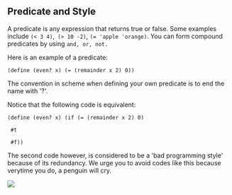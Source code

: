 ## Predicate and Style

A predicate is any expression that returns true or false. Some examples
include `(< 3 4)`,` (> 10 -2)`, `(= 'apple 'orange)`. You can form compound
predicates by using ` and, or, not. `

Here is an example of a predicate:

`(define (even? x) (= (remainder x 2) 0))`

The convention in scheme when defining your own predicate is to end the name
with '?'.

Notice that the following code is equivalent:

`(define (even? x) (if (= (remainder x 2) 0)`

` #t`

` #f))`

The second code however, is considered to be a 'bad programming style' because
of its redundancy. We urge you to avoid codes like this because verytime you
do, a penguin will cry.

![](http://farm3.static.flickr.com/2600/3829466121_0e5c9b6cca.jpg)

